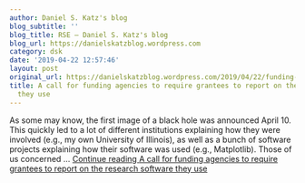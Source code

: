 ```yaml
---
author: Daniel S. Katz's blog
blog_subtitle: ''
blog_title: RSE – Daniel S. Katz's blog
blog_url: https://danielskatzblog.wordpress.com
category: dsk
date: '2019-04-22 12:57:46'
layout: post
original_url: https://danielskatzblog.wordpress.com/2019/04/22/funding-agencies-should-require-research-software-use-reporting/
title: A call for funding agencies to require grantees to report on the research software
  they use
---
```


As some may know, the first image of a black hole was announced April 10. This quickly led to a lot of different institutions explaining how they were involved (e.g., my own University of Illinois), as well as a bunch of software projects explaining how their software was used (e.g., Matplotlib). Those of us concerned &#8230; <a href="https://danielskatzblog.wordpress.com/2019/04/22/funding-agencies-should-require-research-software-use-reporting/" class="more-link">Continue reading <span class="screen-reader-text">A call for funding agencies to require grantees to report on the research software they use</span></a>